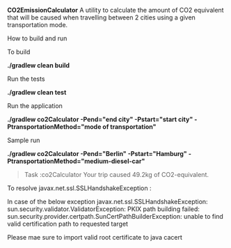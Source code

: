 **CO2EmissionCalculator**
A utility to calculate the amount of CO2 equivalent that will be caused when travelling between 2 cities using a given transportation mode.


How to build and run

To build

**./gradlew clean build**

Run the tests

**./gradlew clean test**

Run the application

**./gradlew co2Calculator  -Pend="end city" -Pstart="start city" -PtransportationMethod="mode of transportation"**

Sample run 

**./gradlew co2Calculator  -Pend="Berlin" -Pstart="Hamburg" -PtransportationMethod="medium-diesel-car"**

> Task :co2Calculator
Your trip caused 49.2kg of CO2-equivalent.








To resolve javax.net.ssl.SSLHandshakeException :

In case of the below exception 
javax.net.ssl.SSLHandshakeException: sun.security.validator.ValidatorException: PKIX path building failed: sun.security.provider.certpath.SunCertPathBuilderException: unable to find valid certification path to requested target

Please mae sure to import valid root certificate to java cacert
